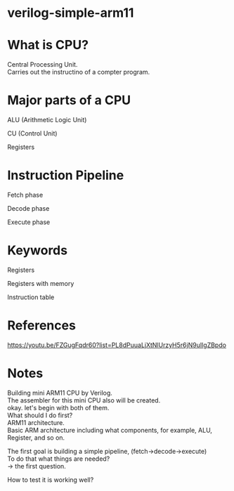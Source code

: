# verilog-simple-arm11

# What is CPU?
Central Processing Unit.  
Carries out the instructino of a compter program.  

# Major parts of a CPU
ALU (Arithmetic Logic Unit)

CU (Control Unit)

Registers

# Instruction Pipeline
Fetch phase

Decode phase

Execute phase


# Keywords
Registers  

Registers with memory  

Instruction table  


# References
https://youtu.be/FZGugFqdr60?list=PL8dPuuaLjXtNlUrzyH5r6jN9ulIgZBpdo  

# Notes
Building mini ARM11 CPU by Verilog.  
The assembler for this mini CPU also will be created.  
okay. let's begin with both of them.   
What should I do first?  
ARM11 architecture.  
Basic ARM architecture including what components, for example, ALU, Register, and so on.  

The first goal is building a simple pipeline, (fetch->decode->execute)  
To do that what things are needed?  
  -> the first question.  


How to test it is working well?  